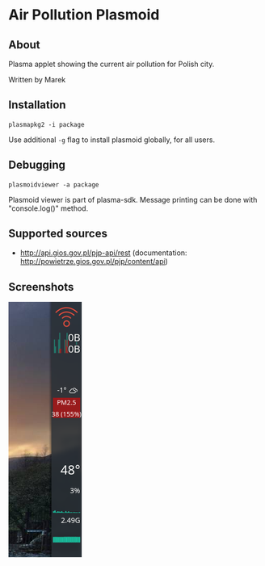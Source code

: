 # Air Pollution Plasmoid

## About
Plasma applet showing the current air pollution for Polish city.

Written by Marek

## Installation
```
plasmapkg2 -i package
```

Use additional `-g` flag to install plasmoid globally, for all users.

## Debugging

```
plasmoidviewer -a package
```

Plasmoid viewer is part of plasma-sdk. Message printing can be done with "console.log()" method.

## Supported sources
- http://api.gios.gov.pl/pjp-api/rest (documentation: http://powietrze.gios.gov.pl/pjp/content/api)

## Screenshots
![Air Pollution Plasmoid](https://raw.githubusercontent.com/marek-g/plasma-applet-air-pollution/master/plasmoid.png)
